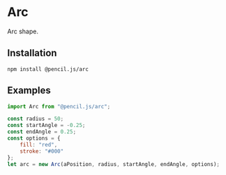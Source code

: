 # Arc

Arc shape.


## Installation

    npm install @pencil.js/arc


## Examples

```js
import Arc from "@pencil.js/arc";

const radius = 50;
const startAngle = -0.25;
const endAngle = 0.25;
const options = {
    fill: "red",
    stroke: "#000"
};
let arc = new Arc(aPosition, radius, startAngle, endAngle, options);
```
